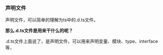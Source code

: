### 声明文件

声明文件，可以简单的理解为ts中的.d.ts文件。

**那么.d.ts文件是用来干什么的呢？**

.d.ts文件上面说了，是声明文件，可以用来声明变量、模块、type、interface等，